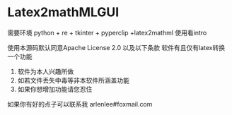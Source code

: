 # Latex2mathMLGUI
需要环境 python + re + tkinter + pyperclip +latex2mathml
使用看intro





使用本源码默认同意Apache License 2.0 
以及以下条款
软件有且仅有latex转换一个功能
1. 软件为本人兴趣所做
2. 如若文件丢失中毒等非本软件所涵盖功能
3. 如果你想增加功能请您忍住



如果你有好的点子可以联系我
arlenlee#foxmail.com
